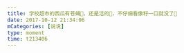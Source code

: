 ```yaml
---
title: 学校超市的西瓜有苍蝇🙂，还是活的🙂，不仔细看像籽一口就没了🙂
date: 2017-10-12 21:34:06
mCategories: [说说]
type: moment
time: t213406
---
```


<div id="pics-20171012213406"></div>

<script src="/lib/moment/pics.js"></script>
<script>
var data = [
    {"link": "2017-10-12_000000.jpeg", "type": "shuoshuo"}
];
picsRender(data, "pics-20171012213406");
</script>
